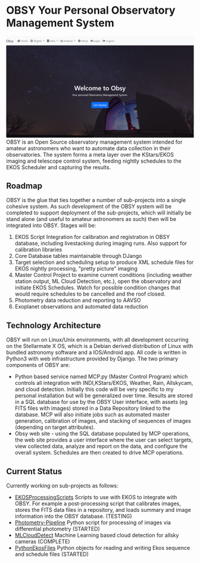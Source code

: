 # OBSY Your Personal Observatory Management System
![](github-cover.png)
OBSY is an Open Source observatory management system intended for amateur astronomers who want to automate data collection in their observatories. The system forms a meta layer over the KStars/EKOS imaging and telescope control system, 
feeding nightly schedules to the EKOS Scheduler and capturing the results. 

## Roadmap
OBSY is the glue that ties together a number of sub-projects into a single cohesive system.  As such development of the OBSY system will be completed to support deployment of the sub-projects, which will initially be stand alone (and useful 
to amateur astronomers as such) then will be integrated into OBSY. Stages will be:

1. EKOS Script Integration for calibration and registration in OBSY database, including livestacking during imaging runs. Also support for calibration libraries 
2. Core Database tables maintainable through DJango
3. Target selection and scheduling setup to produce XML schedule files for EKOS nightly processing, "pretty picture" imaging
4. Master Control Project to examine current conditions (including weather station output, ML Cloud Detection, etc.), open the observatory and initiate EKOS Schedules. Watch for possible condition changes that would require schedules to be cancelled and the roof closed.
5. Photometry data reduction and reporting to AAVSO
6. Exoplanet observations and automated data reduction

## Technology Architecture
OBSY will run on Linux/Unix environments, with all development occurring on the Stellarmate X OS, which is a Debian derived distribution of Linux with bundled astronomy software and a IOS/Android app.  All code is written in Python3 with web infrastructure provided by Django. The two primary components of OBSY are:
* Python based service named MCP.py (Master Control Program) which controls all integration with INDI,KStars/EKOS, Weather, Rain, Allskycam, and cloud detection. Initially this code will be very specific to my personal installation but will be generalized over time. Results are stored in a SQL database for use by the OBSY User interface, with assets (eg FITS files with images) stored in a Data Repository linked to the database. MCP will also initiate jobs such as automated master generation, calibration of images, and stacking of sequences of images (depending on target attributes).
* Obsy web site - using the SQL database populated by MCP operations, the web site provides a user interface where the user can select targets, view collected data, analyze and report on the data, and configure the overall system. Schedules are then created to drive MCP operations. 

## Current Status
Currently working on sub-projects as follows:
* [EKOSProcessingScripts](https://github.com/gordtulloch/EKOSProcessingScripts) Scripts to use with EKOS to integrate with OBSY. For example a post-processing script that calibrates images, stores the FITS data files in a repository, and 
loads summary and image information into the OBSY database. (TESTING)
* [Photometry-Pipeline](https://github.com/gordtulloch/Photometry-Pipeline) Python script for processing of images via differential photometry (STARTED)
* [MLCloudDetect](https://github.com/gordtulloch/mlCloudDetect) Machine Learning based cloud detection for allsky cameras (COMPLETE)
* [PythonEkosFiles](https://github.com/gordtulloch/pythonEkosFiles) Python objects for reading and writing Ekos sequence and schedule files (STARTED)
